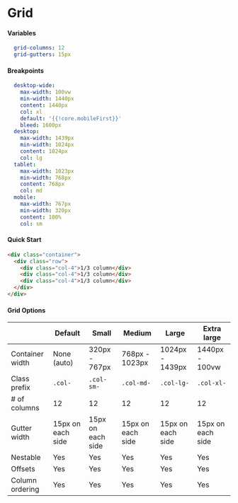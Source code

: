 # Grid

#### Variables

```yaml
  grid-columns: 12
  grid-gutters: 15px
```

#### Breakpoints

```yaml
  desktop-wide:
    max-width: 100vw
    min-width: 1440px
    content: 1440px
    col: xl
    default: '{{!core.mobileFirst}}'
    bleed: 1600px
  desktop:
    max-width: 1439px
    min-width: 1024px
    content: 1024px
    col: lg
  tablet:
    max-width: 1023px
    min-width: 768px
    content: 768px
    col: md
  mobile:
    max-width: 767px
    min-width: 320px
    content: 100%
    col: sm
```

#### Quick Start

```html
<div class="container">
  <div class="row">
    <div class="col-4">1/3 column</div>
    <div class="col-4">1/3 column</div>
    <div class="col-4">1/3 column</div>
  </div>
</div>
```

#### Grid Options

 | | Default | Small | Medium | Large | Extra large |
 | --- | --- | --- | --- | --- | --- |
 | Container width | None (auto) | 320px - 767px  | 768px - 1023px | 1024px - 1439px | 1440px - 100vw |
 | Class prefix | `.col-` | `.col-sm-` | `.col-md-` | `.col-lg-` | `.col-xl-` |
 | # of columns | 12 | 12 | 12 | 12 | 12 |
 | Gutter width | 15px on each side | 15px on each side | 15px on each side | 15px on each side | 15px on each side |
 | Nestable | Yes | Yes | Yes | Yes | Yes |
 | Offsets | Yes | Yes | Yes | Yes | Yes |
 | Column ordering | Yes | Yes | Yes | Yes | Yes |
